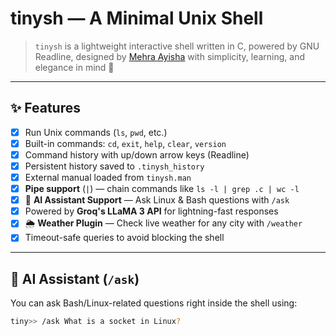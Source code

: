 #  tinysh — A Minimal Unix Shell

> `tinysh` is a lightweight interactive shell written in C, powered by GNU Readline, designed by [Mehra Ayisha](https://github.com/mehraayisha) with simplicity, learning, and elegance in mind 🤍

---

## ✨ Features

- [x] Run Unix commands (`ls`, `pwd`, etc.)
- [x] Built-in commands: `cd`, `exit`, `help`, `clear`, `version`
- [x] Command history with up/down arrow keys (Readline)
- [x] Persistent history saved to `.tinysh_history`
- [x] External manual loaded from `tinysh.man`
- [x] **Pipe support** (`|`) — chain commands like `ls -l | grep .c | wc -l`
- [x] 💬 **AI Assistant Support** — Ask Linux & Bash questions with `/ask`
- [x] Powered by **Groq's LLaMA 3 API** for lightning-fast responses
- [x] 🌦️ **Weather Plugin** — Check live weather for any city with `/weather`
- [x] Timeout-safe queries to avoid blocking the shell

---

## 💬 AI Assistant (`/ask`)

You can ask Bash/Linux-related questions right inside the shell using:

```bash
tiny>> /ask What is a socket in Linux?
